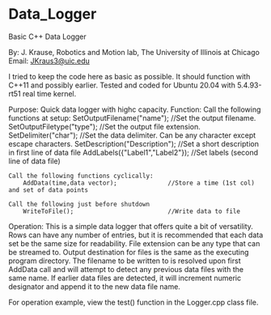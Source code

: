 # Data_Logger
Basic C++ Data Logger



By: J. Krause, Robotics and Motion lab, The University of Illinois at Chicago
Email: JKraus3@uic.edu 

I tried to keep the code here as basic as possible. It should function with C++11 and possibly earlier.
Tested and coded for Ubuntu 20.04 with 5.4.93-rt51 real time kernel.

Purpose: Quick data logger with highc capacity.
Function:
    Call the following functions at setup:
        SetOutputFilename("name");              //Set the output filename.
        SetOutputFiletype("type");              //Set the output file extension.
        SetDelimiter("char");                   //Set the data delimiter. Can be any character except escape characters.
        SetDescription("Description");          //Set a short description in first line of data file
        AddLabels({"Label1","Label2"});         //Set labels (second line of data file)

    Call the following functions cyclically:
        AddData(time,data vector);              //Store a time (1st col) and set of data points

    Call the following just before shutdown
        WriteToFile();                          //Write data to file

Operation:
    This is a simple data logger that offers quite a bit of versatility. Rows can have any number of
    entries, but it is recommended that each data set be the same size for readability. File extension
    can be any type that can be streamed to. Output destination for files is the same as the
    executing program directory. The filename to be written to is resolved upon first AddData call
    and will attempt to detect any previous data files with the same name. If earlier data files are
    detected, it will increment numeric designator and append it to the new data file name.

For operation example, view the test() function in the Logger.cpp class file.


